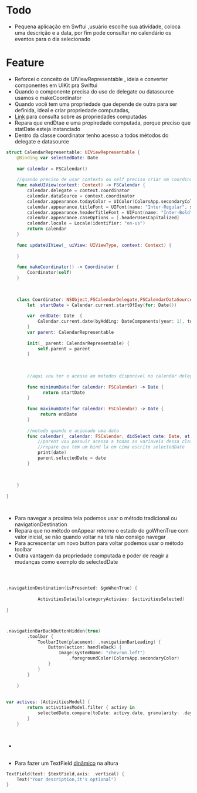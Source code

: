 # Todo 
-  Pequena aplicação em Swftui ,usuário escolhe sua atividade, coloca uma descrição e a data, por fim pode consultar no calendário os eventos para o dia selecionado

# Feature
- Reforcei o conceito de UIViewRepresentable , ideia e converter componentes em UIKit pra Swiftui
- Quando o componente precisa do uso de delegate ou datasource usamos o makeCoordinator
- Quando você tem uma propriedade que depende de outra para ser definida, ideal e criar propriedade computadas,
- [Link](https://www.avanderlee.com/swift/computed-property/#:~:text=Computed%20properties%20are%20part%20of,computes%20its%20property%20upon%20request) para consulta sobre as propriedades computadas
- Repara que endDtae e uma propiredade computada, porque preciso que statDate esteja instanciado
- Dentro da classe coordinator tenho acesso a todos métodos do delegate e datasource

```swift
struct CalendarRepresentable: UIViewRepresentable {
	@Binding var selectedDate: Date
 
	var calendar = FSCalendar()
	
	//quando preciso de usar contexto ou self preciso criar um coordinator
	func makeUIView(context: Context) -> FSCalendar {
		calendar.delegate = context.coordinator
		calendar.dataSource = context.coordinator
		calendar.appearance.todayColor = UIColor(ColorsApp.secondaryColor) // Cannot assign value of type 'Color' to type 'UIColor'
		calendar.appearance.titleFont = UIFont(name: "Inter-Regular", size: 17)
		calendar.appearance.headerTitleFont = UIFont(name: "Inter-Bold", size: 19)
		calendar.appearance.caseOptions = [.headerUsesCapitalized]
		calendar.locale = Locale(identifier: "en-us")
		return calendar
	}
	
	func updateUIView(_ uiView: UIViewType, context: Context) {
	   
	}
		
	func makeCoordinator() -> Coordinator {
		Coordinator(self)
	}
	
 

	class Coordinator: NSObject,FSCalendarDelegate,FSCalendarDataSource {
		let  startDate = Calendar.current.startOfDay(for: Date())
	
		var  endDate: Date  {
			Calendar.current.date(byAdding: DateComponents(year: 1), to: startDate)?.addingTimeInterval(-1) ?? Date()
		}
		var parent: CalendarRepresentable
		
		init(_ parent: CalendarRepresentable) {
			self.parent = parent
		}
		 
	 
		
		//aqui vou ter o acesso ao metodos disponivel no calendar delegate e data source
		
		func minimumDate(for calendar: FSCalendar) -> Date {
			  return startDate
		}
		
		func maximumDate(for calendar: FSCalendar) -> Date {
			 return endDate
		}
		
		//metodo quando e acionado uma data
		func calendar(_ calendar: FSCalendar, didSelect date: Date, at monthPosition: FSCalendarMonthPosition) {
			//parent vou possuir acesso a todas as variaveis dessa classe
			//repare que tem um bind la em cima escrito selectedDate
			print(date)
			parent.selectedDate = date
		}
	
	
		
	}
		
}



```
## 
 
- Para navegar a proxima tela podemos usar o método tradicional ou navigationDestination
- Repara que no método onAppear retorno o estado do goWhenTrue com valor inicial, se não quando voltar na tela não consigo navegar
- Para acrescentar um novo button para voltar podemos usar o método toolbar
- Outra vantagem da propriedade computada e poder de reagir a mudanças como exemplo do selectedDate

```swift



.navigationDestination(isPresented: $goWhenTrue) {
								
			ActivitiesDetails(categoryActivies: $activitiesSelected)
								
}



.navigationBarBackButtonHidden(true)
		.toolbar {
			ToolbarItem(placement: .navigationBarLeading) {
				Button(action: handleBack) {
					Image(systemName: "chevron.left")
						.foregroundColor(ColorsApp.secondaryColor)
				}
			}
		}
		
	}
  
  
var actives: [ActivitiesModel] {
		return activitiesModel.filter { activy in
			selectedDate.compare(toDate: activy.date, granularity: .day)  == .orderedSame
		}
	}
  
  

```
- 

## 
- Para fazer um TextField [dinâmico](https://sarunw.com/posts/swiftui-multiline-textfield/) na altura


```swift
TextField(text: $textField,axis: .vertical) {
	Text("Your description,it's optional")
}


```



